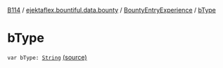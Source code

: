 [B114](../../index.md) / [ejektaflex.bountiful.data.bounty](../index.md) / [BountyEntryExperience](index.md) / [bType](./b-type.md)

# bType

`var bType: `[`String`](https://kotlinlang.org/api/latest/jvm/stdlib/kotlin/-string/index.html) [(source)](https://github.com/ejektaflex/Bountiful/tree/develop/src/main/kotlin/ejektaflex/bountiful/data/bounty/BountyEntryExperience.kt#L19)